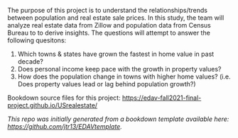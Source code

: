 The purpose of this project is to understand the relationships/trends between population and real estate sale prices. In this study, the team will analyze real estate data from Zillow and population data from Census Bureau to to derive insights. The questions will attempt to answer the following quesitons:

1. Which towns & states have grown the fastest in home value in past decade?
2. Does personal income keep pace with the growth in property values?
3. How does the population change in towns with higher home values? (i.e. Does property values lead or lag behind population growth?)

Bookdown source files for this project: https://edav-fall2021-final-project.github.io/USrealestate/

*This repo was initially generated from a bookdown template available here: https://github.com/jtr13/EDAVtemplate.*	





